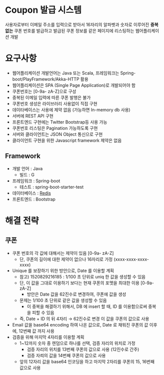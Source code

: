# Coupon 발급 시스템

사용자로부터 이메일 주소를 입력으로 받아서 16자리의 알파벳과 숫자로 이루어진 **중복없는**
쿠폰 번호를 발급하고 발급된 쿠폰 정보를 같은 페이지에 리스팅하는 웹어플리케이션 개발


# 요구사항

* 웹어플리케이션 개발언어는 Java 또는 Scala, 프레임워크는 Spring-boot/PlayFramework/Akka-HTTP 활용
* 웹어플리케이션은 SPA (Single Page Application)로 개발되어야 함
* 쿠폰번호는 [0-9a- zA-Z]으로 구성
* 중복된 이메일 입력에 따른 쿠폰 발행은 불가
* 쿠폰번호 생성은 라이브러리 사용없이 직접 구현
* 데이타베이스는 사용에 제약 없음 (가능하면 In-memory db 사용)
* 서버에 REST API 구현
* 프론트엔드 구현에는 Twitter Bootstrap등 사용 가능
* 쿠폰번호 리스팅은 Pagination 가능하도록 구현
* 서버와 클라이언트는 JSON Object 통신으로 구현
* 클라이언트 구현을 위한 Javascript framework 제약은 없음

## Framework

 * 개발 언어 : Java
	 * 빌드 : G	
 * 프레임워크 : Spring-boot
	 * 테스트 : spring-boot-starter-test
 * 데이터베이스 : [Redis](https://redis.io/)
 * 프론트엔드 : Bootstrap

# 해결 전략

## 쿠폰 
* 쿠폰 번호의 각 값에 대해서는 제약이 있음 [0-9a- zA-Z]
	* 단, 쿠폰의 길이에 대한 제약이 없으나 16자리로 가정 (xxxx-xxxx-xxxx-xxxx)
* Unique 를 보장하기 위한 방안으로, Date 를 이용할 계획
	* 참고) 1520829216185 : 1/100 초 단위로 uniq 한 값을 생성할 수 있음
	* 단, 이 값을 그대로 이용하기 보다는 현재 쿠폰의 포멧을 최대한 이용 [0-9a- zA-Z]
		* 방안은 Date 값을 62진수로 변경하여, 쿠폰에 값을 생성
	* 문제는 1/100 초 단위로 같은 값을 생성할 수 있음
		* 이 중복을 해결하기 위해서, DB 에 insert 할 때, ID 를 이용함으로써 중복을 피할 수 있음
	* 즉, Date + ID 의 뒤 4자리 → 62진수로 변경 이 값을 쿠폰의 값으로 사용
* Email 값을 base64 encoding 하여 나온 값으로, Date 로 채워진 쿠폰의 값 이후에, 12번째 값 까지 사용
* 검증을 위해 마지막 4자리를 이용할 계획
	* 1~12까지 숫자 중 렌덤으로 하나를 선택, 검증 자리의 위치로 가정
		* 검증 자리의 위치를 13번째 쿠폰의 값으로 사용 (12진수로 간주)
		* 검증 자릐의 값을 14번째 쿠폰의 값으로 사용
	* 앞의 12자리 값을 base64 인코딩을 하고 마지막 2자리를 쿠폰의 15, 16번째 값으로 사용

